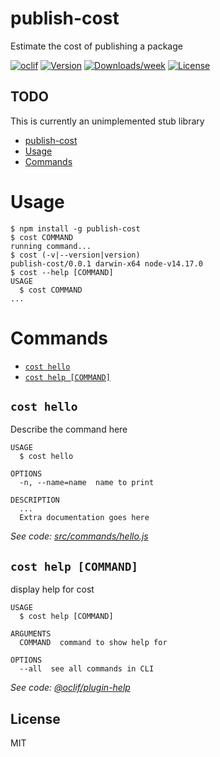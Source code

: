 # publish-cost

Estimate the cost of publishing a package


[![oclif](https://img.shields.io/badge/cli-oclif-brightgreen.svg)](https://oclif.io)
[![Version](https://img.shields.io/npm/v/publish-cost.svg)](https://npmjs.org/package/publish-cost)
[![Downloads/week](https://img.shields.io/npm/dw/publish-cost.svg)](https://npmjs.org/package/publish-cost)
[![License](https://img.shields.io/npm/l/publish-cost.svg)](https://github.com/msluther/publish-cost/blob/master/package.json)

## TODO

This is currently an unimplemented stub library

<!-- toc -->
* [publish-cost](#publish-cost)
* [Usage](#usage)
* [Commands](#commands)
<!-- tocstop -->
# Usage
<!-- usage -->
```sh-session
$ npm install -g publish-cost
$ cost COMMAND
running command...
$ cost (-v|--version|version)
publish-cost/0.0.1 darwin-x64 node-v14.17.0
$ cost --help [COMMAND]
USAGE
  $ cost COMMAND
...
```
<!-- usagestop -->
# Commands
<!-- commands -->
* [`cost hello`](#cost-hello)
* [`cost help [COMMAND]`](#cost-help-command)

## `cost hello`

Describe the command here

```
USAGE
  $ cost hello

OPTIONS
  -n, --name=name  name to print

DESCRIPTION
  ...
  Extra documentation goes here
```

_See code: [src/commands/hello.js](https://github.com/msluther/publish-cost/blob/v0.0.1/src/commands/hello.js)_

## `cost help [COMMAND]`

display help for cost

```
USAGE
  $ cost help [COMMAND]

ARGUMENTS
  COMMAND  command to show help for

OPTIONS
  --all  see all commands in CLI
```

_See code: [@oclif/plugin-help](https://github.com/oclif/plugin-help/blob/v3.2.2/src/commands/help.ts)_
<!-- commandsstop -->

## License

MIT
